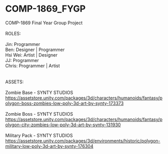 # COMP-1869_FYGP
COMP-1869 Final Year Group Project
<br><br>
ROLES:
<br><br>
Jin: Programmer
<br>
Ben: Designer | Programmer
<br>
Hsi Wei: Artist | Designer
<br>
JJ: Programmer
<br>
Chris: Programmer | Artist
<br><br><br>
ASSETS:
<br><br>
Zombie Base - SYNTY STUDIOS https://assetstore.unity.com/packages/3d/characters/humanoids/fantasy/polygon-boss-zombies-low-poly-3d-art-by-synty-173373
<br><br>
Zombie Boss - SYNTY STUDIOS https://assetstore.unity.com/packages/3d/characters/humanoids/fantasy/polygon-city-zombies-low-poly-3d-art-by-synty-131930
<br><br>
Military Pack  - SYNTY STUDIOS https://assetstore.unity.com/packages/3d/environments/historic/polygon-military-low-poly-3d-art-by-synty-176304
